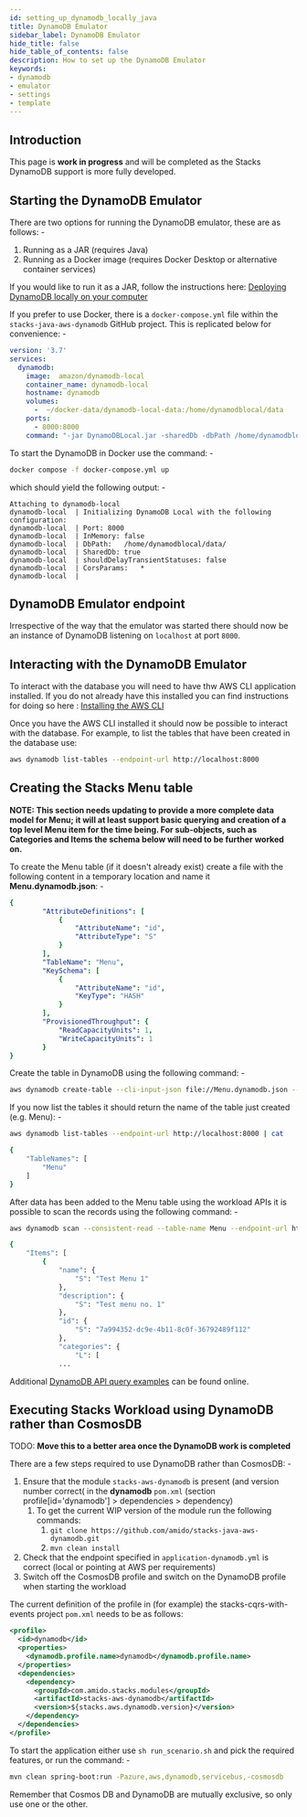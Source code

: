 ```yaml
---
id: setting_up_dynamodb_locally_java
title: DynamoDB Emulator
sidebar_label: DynamoDB Emulator
hide_title: false
hide_table_of_contents: false
description: How to set up the DynamoDB Emulator
keywords:
- dynamodb
- emulator
- settings
- template
---
```


## Introduction

This page is **work in progress** and will be completed as the Stacks DynamoDB support is more fully developed.

## Starting the DynamoDB Emulator

There are two options for running the DynamoDB emulator, these are as follows: -

1. Running as a JAR (requires Java)
2. Running as a Docker image (requires Docker Desktop or alternative container services)

If you would like to run it as a JAR, follow the instructions here: [Deploying DynamoDB locally on your computer](https://docs.aws.amazon.com/amazondynamodb/latest/developerguide/DynamoDBLocal.DownloadingAndRunning.html)

If you prefer to use Docker, there is a `docker-compose.yml` file within the `stacks-java-aws-dynamodb` GitHub project. This 
is replicated below for convenience: -

```yaml
version: '3.7'
services:
  dynamodb:
    image:  amazon/dynamodb-local
    container_name: dynamodb-local
    hostname: dynamodb
    volumes:
      -  ~/docker-data/dynamodb-local-data:/home/dynamodblocal/data
    ports:
      - 8000:8000
    command: "-jar DynamoDBLocal.jar -sharedDb -dbPath /home/dynamodblocal/data/"
```

To start the DynamoDB in Docker use the command: -

```bash
docker compose -f docker-compose.yml up
```

which should yield the following output: -

```text
Attaching to dynamodb-local
dynamodb-local  | Initializing DynamoDB Local with the following configuration:
dynamodb-local  | Port:	8000
dynamodb-local  | InMemory:	false
dynamodb-local  | DbPath:	/home/dynamodblocal/data/
dynamodb-local  | SharedDb:	true
dynamodb-local  | shouldDelayTransientStatuses:	false
dynamodb-local  | CorsParams:	*
dynamodb-local  |
```

## DynamoDB Emulator endpoint

Irrespective of the way that the emulator was started there should now be an instance of DynamoDB listening on `localhost` 
at port `8000`.

## Interacting with the DynamoDB Emulator

To interact with the database you will need to have thw AWS CLI application installed. If you do not already have this installed
you can find instructions for doing so here : [Installing the AWS CLI](https://docs.aws.amazon.com/cli/latest/userguide/getting-started-install.html) 

Once you have the AWS CLI installed it should now be possible to interact with the database. For example, to list the tables 
that have been created in the database use:

```bash
aws dynamodb list-tables --endpoint-url http://localhost:8000
```

## Creating the Stacks Menu table

**NOTE: This section needs updating to provide a more complete data model for Menu; it will at least support basic querying and 
creation of a top level Menu item for the time being. For sub-objects, such as Categories and Items the schema below will
need to be further worked on.**

To create the Menu table (if it doesn't already exist) create a file with the following content in a temporary location and
name it **Menu.dynamodb.json**: -

```yaml
{
        "AttributeDefinitions": [
            {
                "AttributeName": "id",
                "AttributeType": "S"
            }
        ],
        "TableName": "Menu",
        "KeySchema": [
            {
                "AttributeName": "id",
                "KeyType": "HASH"
            }
        ],
        "ProvisionedThroughput": {
            "ReadCapacityUnits": 1,
            "WriteCapacityUnits": 1
        }
}
```

Create the table in DynamoDB using the following command: -

```bash
aws dynamodb create-table --cli-input-json file://Menu.dynamodb.json --endpoint-url http://localhost:8000
```

If you now list the tables it should return the name of the table just created (e.g. Menu): -

```bash
aws dynamodb list-tables --endpoint-url http://localhost:8000 | cat

{
    "TableNames": [
        "Menu"
    ]
}
```

After data has been added to the Menu table using the workload APIs it is possible to scan the records using the following command: -

```bash
aws dynamodb scan --consistent-read --table-name Menu --endpoint-url http://localhost:8000 | cat

{
    "Items": [
        {
            "name": {
                "S": "Test Menu 1"
            },
            "description": {
                "S": "Test menu no. 1"
            },
            "id": {
                "S": "7a994352-dc9e-4b11-8c0f-36792489f112"
            },
            "categories": {
                "L": [
            ...
```

Additional [DynamoDB API query examples](https://docs.aws.amazon.com/amazondynamodb/latest/developerguide/WorkingWithItems.html) can be found online. 

## Executing Stacks Workload using DynamoDB rather than CosmosDB

TODO: **Move this to a better area once the DynamoDB work is completed**

There are a few steps required to use DynamoDB rather than CosmosDB: -

1. Ensure that the module `stacks-aws-dynamodb` is present (and version number correct( in the **dynamodb** `pom.xml` (section profile[id='dynamodb'] > dependencies > dependency)
   1. To get the current WIP version of the module run the following commands:
      1. `git clone https://github.com/amido/stacks-java-aws-dynamodb.git`
      2. `mvn clean install`
2. Check that the endpoint specified in `application-dynamodb.yml` is correct (local or pointing at AWS per requirements)
3. Switch off the CosmosDB profile and switch on the DynamoDB profile when starting the workload

The current definition of the profile in (for example) the stacks-cqrs-with-events project `pom.xml` needs to be as follows:

```xml
<profile>
  <id>dynamodb</id>
  <properties>
    <dynamodb.profile.name>dynamodb</dynamodb.profile.name>
  </properties>
  <dependencies>
    <dependency>
      <groupId>com.amido.stacks.modules</groupId>
      <artifactId>stacks-aws-dynamodb</artifactId>
      <version>${stacks.aws.dynamodb.version}</version>
    </dependency>
  </dependencies>
</profile>
```

To start the application either use `sh run_scenario.sh` and pick the required features, or run the command: -

```bash
mvn clean spring-boot:run -Pazure,aws,dynamodb,servicebus,-cosmosdb
```

Remember that Cosmos DB and DynamoDB are mutually exclusive, so only use one or the other.
